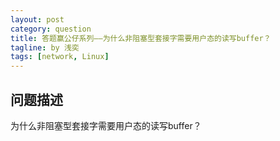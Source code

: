 ```yaml
---
layout: post
category: question
title: 答题赢公仔系列——为什么非阻塞型套接字需要用户态的读写buffer？
tagline: by 浅奕
tags: [network, Linux]
---
```


## 问题描述

为什么非阻塞型套接字需要用户态的读写buffer？